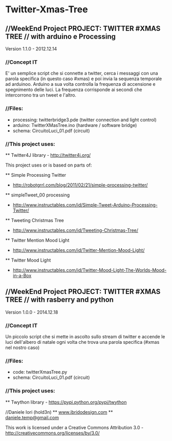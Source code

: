 Twitter-Xmas-Tree
=================


//WeekEnd Project
PROJECT: TWITTER #XMAS TREE // with arduino e Processing
---------------------
Version 1.1.0 - 2012.12.14

### //Concept IT
E' un semplice script che si connette a twitter, cerca i messaggi con una parola specifica (in questo caso #xmas) 
e poi invia la sequenza temporale ad arduinoo. Arduino a sua volta controlla 
la frequenza di accensione e spegnimento delle luci. 
La frequenza corrisponde ai secondi che intercorrono tra un tweet e l'altro.

### //Files:
- processing: twitterbridge3.pde (twitter connection and light control)
- arduino: TwitterXMasTree.ino (hardware / software bridge)
- schema: CircuitoLuci_01.pdf (circuit)

### //This project uses:
** Twitter4J library - http://twitter4j.org/

This project uses or is based on parts of:

** Simple Processing Twitter 
- http://robotgrrl.com/blog/2011/02/21/simple-processing-twitter/

** simpleTweet_00 processing 
- http://www.instructables.com/id/Simple-Tweet-Arduino-Processing-Twitter/

** Tweeting Christmas Tree 
- http://www.instructables.com/id/Tweeting-Christmas-Tree/

** Twitter Mention Mood Light 
- http://www.instructables.com/id/Twitter-Mention-Mood-Light/

** Twitter Mood Light 
- http://www.instructables.com/id/Twitter-Mood-Light-The-Worlds-Mood-in-a-Box


//WeekEnd Project
PROJECT: TWITTER #XMAS TREE // with rasberry and python
---------------------
Version 1.0.0 - 2014.12.18

### //Concept IT
Un piccolo script che si mette in ascolto sullo stream di twitter e accende le luci
dell'albero di natale ogni volta che trova una parola specifica (#xmas nel nostro caso)

### //Files:
- code: twitterXmasTree.py
- schema: CircuitoLuci_01.pdf (circuit)

### //This project uses:
** Twython library - https://pypi.python.org/pypi/twython


//Daniele Iori (hold3n)
** www.ibridodesign.com
** daniele.temp@gmail.com

This work is licensed under a Creative Commons Attribution 3.0 - http://creativecommons.org/licenses/by/3.0/

